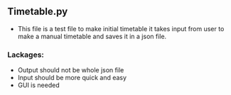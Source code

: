 ## Timetable.py
- This file is a test file to make initial timetable it takes input from user to make a manual timetable and saves it in a json file.

### Lackages:
- Output should not be whole json file
- Input should be more quick and easy
- GUI is needed